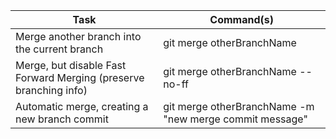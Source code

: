 Task | Command(s)
--- | ---
Merge another branch into the current branch | git merge otherBranchName
Merge, but disable Fast Forward Merging (preserve branching info) | git merge otherBranchName --no-ff
Automatic merge, creating a new branch commit | git merge otherBranchName -m "new merge commit message"

